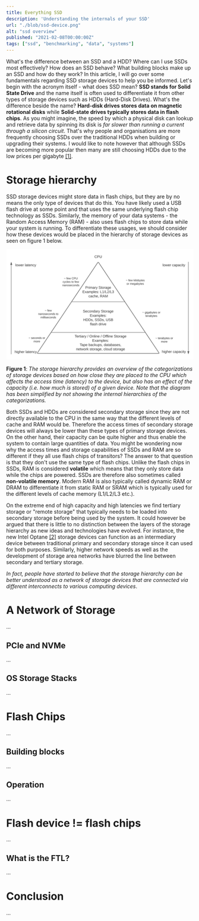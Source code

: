```yaml
---
title: Everything SSD
description: 'Understanding the internals of your SSD'
url: "./blob/ssd-device.png"
alt: "ssd overview"
published: "2021-02-08T00:00:00Z"
tags: ["ssd", "benchmarking", "data", "systems"]
---
```


What's the difference between an SSD and a HDD? Where can I use SSDs most effectively? How does an SSD behave? What building blocks make up an SSD and how do they work? In this article, I will go over some fundamentals regarding SSD storage devices to help you be informed. Let's begin with the acronym itself - what does SSD mean? **SSD stands for Solid State Drive** and the name itself is often used to differentiate it from other types of storage devices such as HDDs (Hard-Disk Drives). What's the difference beside the name? **Hard-disk drives stores data on magnetic rotational disks** while **Solid-state drives typically stores data in flash chips**. As you might imagine, the speed by which a physical disk can lookup and retrieve data by spinning its disk is *far slower than running a current through a silicon circuit*. That's why people and organisations are more frequently choosing SSDs over the traditional HDDs when building or upgrading their systems. I would like to note however that although SSDs are becoming more popular then many are still choosing HDDs due to the low prices per gigabyte [[1]](https://thessdguy.com/are-ssds-approaching-price-parity-with-hdds/).

# Storage hierarchy
SSD storage devices might store data in flash chips, but they are by no means the only type of devices that do this. You have likely used a USB flash drive at some point and that uses the same underlying flash chip technology as SSDs. Similarly, the memory of your data systems - the Random Access Memory (RAM) - also uses flash chips to store data while your system is running. To differentiate these usages, we should consider how these devices would be placed in the hierarchy of storage devices as seen on figure 1 below. 

<img alt="Storage Hierarchy" src="./blob/storage-hierarchy.svg" class="img-fluid p-1">

**Figure 1**: *The storage hierarchy provides an overview of the categorizations of storage devices based on how close they are placed to the CPU which affects the access time (latency) to the device, but also has an effect of the capacity (i.e. how much is stored) of a given device. Note that the diagram has been simplified by not showing the internal hierarchies of the categorizations.*

Both SSDs and HDDs are considered secondary storage since they are not directly available to the CPU in the same way that the different levels of cache and RAM would be. Therefore the access times of secondary storage devices will always be lower than these types of primary storage devices. On the other hand, their capacity can be quite higher and thus enable the system to contain large quantities of data. You might be wondering now why the access times and storage capabilities of SSDs and RAM are so different if they all use flash chips of transitors? The answer to that question is that they don't use the same type of flash chips. Unlike the flash chips in SSDs, RAM is considered **volatile** which means that they only store data while the chips are powered. SSDs are therefore also sometimes called **non-volatile memory**. Modern RAM is also typically called dynamic RAM or DRAM to differentiate it from static RAM or SRAM which is typically used for the different levels of cache memory (L1/L2/L3 etc.). 

On the extreme end of high capacity and high latencies we find tertiary storage or "remote storage" that typically needs to be loaded into secondary storage before being used by the system. It could however be argued that there is little to no distinction between the layers of the storage hierarchy as new ideas and technologies have evolved. For instance, the new Intel Optane [[2]](https://www.intel.com/content/www/us/en/architecture-and-technology/intel-optane-technology.html) storage devices can function as an intermediary device between traditional primary and secondary storage since it can used for both purposes. Similarly, higher network speeds as well as the development of storage area networks have blurred the line between secondary and tertiary storage. 

*In fact, people have started to believe that the storage hierarchy can be better understood as a network of storage devices that are connected via different interconnects to various computing devices*. 

# A Network of Storage
...

## PCIe and NVMe
... 

## OS Storage Stacks
...

# Flash Chips
...

## Building blocks
...

## Operation
...

# Flash device != flash chips
...

## What is the FTL?
...

# Conclusion
...